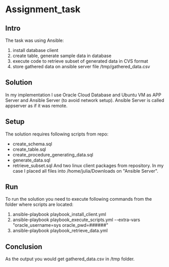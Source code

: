 # Assignment_task

## Intro
The task was using Ansible:
  1. install database client
  2. create table, generate sample data in database
  3. execute code to retrieve subset of generated data in CVS format
  4. store gathered data on ansible server file /tmp/gathered_data.csv  
  
## Solution
In my implementation I use Oracle Cloud Database and Ubuntu VM as APP Server and Ansible Server (to avoid network setup).
Ansible Server is called appserver as if it was remote.

## Setup
The solution requires following scripts from repo:
  - create_schema.sql
  - create_table.sql
  - create_procedure_generating_data.sql
  - generate_data.sql
  - retrieve_subset.sql
 And two linux client packages from repository. 
In my case I placed all files into /home/julia/Downloads on "Ansible Server".
 
## Run
To run the solution you need to execute following commands from the folder where scripts are located:
  1. ansible-playbook playbook_install_client.yml
  2. ansible-playbook playbook_execute_scripts.yml --extra-vars "oracle_username=sys oracle_pwd=######"
  3. ansible-playbook playbook_retrieve_data.yml
    
## Conclusion
As the output you would get gathered_data.csv in /tmp folder.
